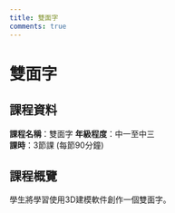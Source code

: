 ```yaml
---
title: 雙面字
comments: true
---
```


# 雙面字

## 課程資料

**課程名稱**：雙面字
**年級程度**：中一至中三  
**課時**：3節課 (每節90分鐘)

## 課程概覽

學生將學習使用3D建模軟件創作一個雙面字。 

